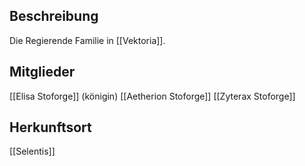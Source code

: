 ## Beschreibung
Die Regierende Familie in [[Vektoria]].

## Mitglieder
[[Elisa Stoforge]] (königin)
[[Aetherion Stoforge]]
[[Zyterax Stoforge]]

## Herkunftsort
[[Selentis]]